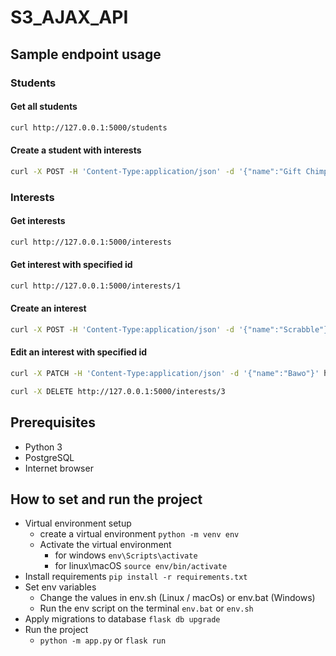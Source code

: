 # S3_AJAX_API

## Sample endpoint usage

### Students

#### Get all students

```bash
curl http://127.0.0.1:5000/students
```

#### Create a student with interests

```bash
curl -X POST -H 'Content-Type:application/json' -d '{"name":"Gift Chimphonda", "interests":["1", "2"]}' http://127.0.0.1:5000/students
```

### Interests

#### Get interests

```bash
curl http://127.0.0.1:5000/interests
```

#### Get interest with specified id

```bash
curl http://127.0.0.1:5000/interests/1
```

#### Create an interest

```bash
curl -X POST -H 'Content-Type:application/json' -d '{"name":"Scrabble"}' http://127.0.0.1:5000/interests
```

#### Edit an interest with specified id

```bash
curl -X PATCH -H 'Content-Type:application/json' -d '{"name":"Bawo"}' http://127.0.0.1:5000/interests/2
```

```bash
curl -X DELETE http://127.0.0.1:5000/interests/3
```

## Prerequisites

- Python 3
- PostgreSQL
- Internet browser
  
## How to set  and run the project

- Virtual environment setup
  - create a virtual environment `python -m venv env`
  - Activate the virtual environment
    - for windows `env\Scripts\activate`
    - for linux\macOS `source env/bin/activate`
- Install requirements `pip install -r requirements.txt`
- Set env variables
  - Change the values in env.sh (Linux / macOs) or env.bat (Windows)
  - Run the env script on the terminal `env.bat` or `env.sh`
- Apply migrations to database `flask db upgrade`
- Run the project
  - `python -m app.py` or `flask run`
